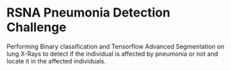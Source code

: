 # RSNA Pneumonia Detection Challenge
Performing Binary classification and Tensorflow Advanced Segmentation on lung X-Rays to detect if the individual is affected by pneumonia or not and locate it in the affected individuals.
